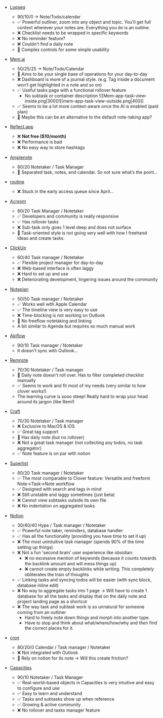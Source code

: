 

- [Loqseq](https://logseq.com/)
	- 90/10/0 → Note/Todo/calendar
	- ✅ Powerful outliner, zoom into any object and topic. You'll get full context wherever your notes are. Everything you do is an outline.
	- ❌ Checklist needs to be wrapped in specific keywords
	- ❌ No reminder feature?
	- ❌ Couldn't find a daily note
	- 🤔 Complex controls for some simple usability


- [Mem.ai](https://mem.ai/) 
	- 50/25/25 → Note/Todo/Calendar
	- 🤔 Aims to be your single base of operations for your day-to-day
	- ❌ Dashboard is more of a journal style. (e.g. Tag inside a document won’t get highlighted in a note and so on)
	- ✅ Useful tasks page with a functional rollover feature
		- No subtask or container description ![[Mem-app-task-view-inside.png|300]]![[mem-app-task-view-outside.png|400]]
	- ✅ Seems to be a lot more context-aware once the AI is enabled (paid plan)
	- 🤔 Maybe this can be an alternative to the default note-taking app?

- [Reflect.app](https://reflect.app/) 
	- ❌ **Not free ($10/month)**
	- ❌ Performance is bad
	- ❌ No easy way to store hashtags

- [Amplenote](https://www.amplenote.com/)
	- 80/20 Notetaker / Task Manager
	- 🤔 Separated task, notes, and calendar. So not sure what’s the point…

- [routine](https://www.routine.co/)  
	- ❌ Stuck in the early access queue since April...

- [Acreom](http://acreom.com) 
	- 80/20 Task Manager / Notetaker
	- ✅ Developers and community is really responsive
	- ✅ Has rollover tasks
	- ❌ Sub-task only goes 1 level deep and does not surface
	- 🤔 Task-oriented style is not going very well with how I freehand ideas and create tasks.

- [ClickUp](https://clickup.com/) 
	- 60/40 Task manager / Notetaker
	- ✅ Flexible project manager for day-to-day
	- ❌ Web-based interface is often laggy
	- ❌ Hard to set up and use
	- ❌ Deteriorating development, lingering issues around the community

- [Noteplan](https://noteplan.co/)
	- 50/50 Task manager / Notetaker
	- ✅ Works well with Apple Calendar
	- ✅ The timeline view is very easy to use
	- ❌ Time-blocking is not working on Outlook
	- 🤔 No freeflow notetaking and linking
	- A bit similar to Agenda but requires so much manual work

- [Akiflow](https://akiflow.com/)
	- 90/10 Task manager / Notetaker
	- It doesn’t sync with Outlook…

- [Remnote](https://www.remnote.com/)
	- 70/30 Notetaker / Task manager
	- 🤔 Daily note doesn’t roll over. Has to filter completed checklist manually
	- ✅ Seems to work and fit most of my needs (very similar to how clover works!)
	- The learning curve is sooo steep! Really hard to wrap your head around its jargon (like Rem!)

- [Craft](https://www.craft.do/)
	- 70/30 Notetaker / Task manager
	- ❌ Exclusive to MacOS & iOS
	- ✅ Great tag support
	- 🤔 Has daily note (but no rollover)
	- ❌ Not a great task manager (not collecting any todos, no task aggregator)
	- ✅ Note feature is on par with notion

- [Superlist](https://www.superlist.com/)
	- 80/20 Task manager / Notetaker
	- ✅ The most comparable to Clover feature: Versatile and freeform Note→Task→Note workflow
	- ✅ Designed with search and tags in mind
	- ❌ Still unstable and laggy sometimes (just beta)
	- ❌ Cannot view subtasks outside its own file
	- ❌ No indentation on aggregated tasks

- [Notion](https://www.notion.so/product)
	- 30/40/40 Hype / Task manager / Notetaker
	- ✅ Powerful note taker, reminders, database handler
	- ✅ Has all the functionality (providing you have time to set it up)
	- ❌ The most unintuitive task manager (spends 90% of the time setting up things)
	- ❌ Not a fun 'second brain' user experience like obsidian:
		- ❌ no excessive mention of keywords (because it counts towards the backlink amount and will mess things up)
		- ❌ cannot create empty backlinks while writing. This completely obliterates the train of thoughts
	- ✅ Linking tasks and syncing todos will be easier (with sync block, database inline edit)
	- ❌ No way to aggregate tasks into 1 page → Will have to create 1 database for all the tasks and display that on the daily note and project landing page as a shortcut
	- ❌ The way task and subtask work is so unnatural for someone coming from an outliner
		- Hard to freely note down things and morph into another type.
		- Have to stop and think about what/where/how/why and *then* find the correct places for it.

- [cron](https://cron.com/)
	- 80/20/0 Calendar / Task manager / Notetaker
	- ❌ Not integrated with Outlook
	- 🤔 Rely on notion for its note → Will this create friction?

- [Capacities](https://capacities.io/)
	- 90/10 Notetaker / Task Manager
	- ✅ Real-world-based objects in Capacities is very intuitive and easy to configure and use
	- ✅ Easy to learn and understand
	- ✅ Tasks and subtasks show up when reference
	- ✅ Growing & active community
	- ❌ No rollover and tasks manager feature